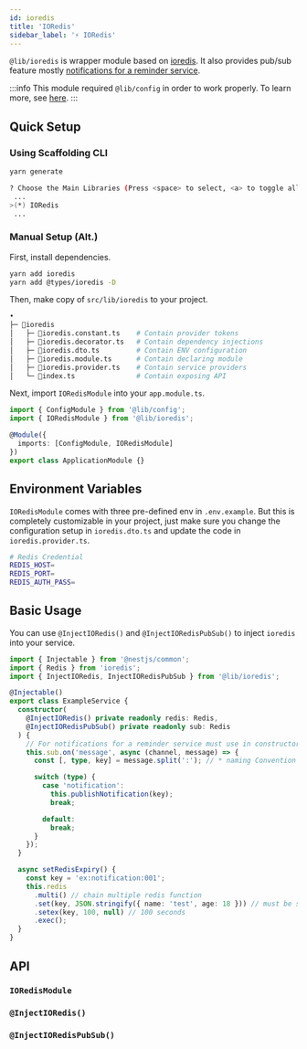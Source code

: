 ```yaml
---
id: ioredis
title: 'IORedis'
sidebar_label: '⚡️ IORedis'
---
```


`@lib/ioredis` is wrapper module based on [ioredis](https://github.com/luin/ioredis). It also provides pub/sub feature mostly [notifications for a reminder service](https://medium.com/@micah1powell/using-redis-keyspace-notifications-for-a-reminder-service-with-node-c05047befec3).

:::info
This module required `@lib/config` in order to work properly. To learn more, see [here](/docs/nestjs/lib/config).
:::

## Quick Setup

### Using Scaffolding CLI

```bash
yarn generate
```

```bash
? Choose the Main Libraries (Press <space> to select, <a> to toggle all, <i> to invert selection)
 ...
>(*) IORedis
 ...
```

### Manual Setup (Alt.)

First, install dependencies.

```bash
yarn add ioredis
yarn add @types/ioredis -D
```

Then, make copy of `src/lib/ioredis` to your project.

```bash
•
├─ 📁ioredis
│   ├─ 📄ioredis.constant.ts    # Contain provider tokens
│   ├─ 📄ioredis.decorator.ts   # Contain dependency injections
│   ├─ 📄ioredis.dto.ts         # Contain ENV configuration
│   ├─ 📄ioredis.module.ts      # Contain declaring module
│   ├─ 📄ioredis.provider.ts    # Contain service providers
│   └─ 📄index.ts               # Contain exposing API
```

Next, import `IORedisModule` into your `app.module.ts`.

```ts title="src/app.module.ts"
import { ConfigModule } from '@lib/config';
import { IORedisModule } from '@lib/ioredis';

@Module({
  imports: [ConfigModule, IORedisModule]
})
export class ApplicationModule {}
```

## Environment Variables

`IORedisModule` comes with three pre-defined env in `.env.example`. But this is completely customizable in your project, just make sure you change the configuration setup in `ioredis.dto.ts` and update the code in `ioredis.provider.ts`.

```bash title=".env.example"
# Redis Credential
REDIS_HOST=
REDIS_PORT=
REDIS_AUTH_PASS=
```

## Basic Usage

You can use `@InjectIORedis()` and `@InjectIORedisPubSub()` to inject `ioredis` into your service.

```ts title="example.service.ts"
import { Injectable } from '@nestjs/common';
import { Redis } from 'ioredis';
import { InjectIORedis, InjectIORedisPubSub } from '@lib/ioredis';

@Injectable()
export class ExampleService {
  constructor(
    @InjectIORedis() private readonly redis: Redis,
    @InjectIORedisPubSub() private readonly sub: Redis
  ) {
    // For notifications for a reminder service must use in constructor with switch case condition.
    this.sub.on('message', async (channel, message) => {
      const [, type, key] = message.split(':'); // * naming Convention : ex:TYPE:KEY

      switch (type) {
        case 'notification':
          this.publishNotification(key);
          break;

        default:
          break;
      }
    });
  }

  async setRedisExpiry() {
    const key = 'ex:notification:001';
    this.redis
      .multi() // chain multiple redis function
      .set(key, JSON.stringify({ name: 'test', age: 18 })) // must be string
      .setex(key, 100, null) // 100 seconds
      .exec();
  }
}
```

## API

### `IORedisModule`

### `@InjectIORedis()`

### `@InjectIORedisPubSub()`

<!-- - To use IORedis Module, import `RedisModule` into `ApplicationModule`.
- To inject Redis into your service, use `InjectIORedis`.
- To inject PUB/SUB into your service, use `InjectIORedisPubSub`. -->
